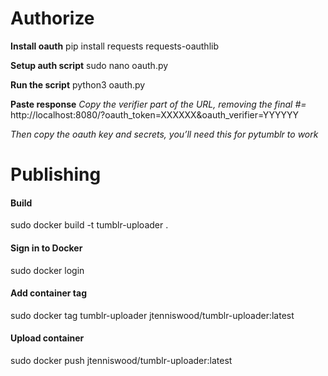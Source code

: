 

# Authorize

**Install oauth**
pip install requests requests-oauthlib

**Setup auth script**
sudo nano oauth.py 

**Run the script**
python3 oauth.py

**Paste response**
*Copy the verifier part of the URL, removing the final #=*
http://localhost:8080/?oauth_token=XXXXXX&oauth_verifier=YYYYYY

*Then copy the oauth key and secrets, you’ll need this for pytumblr to work*



# Publishing

#### Build
sudo docker build -t tumblr-uploader .

#### Sign in to Docker
sudo docker login

#### Add container tag
sudo docker tag tumblr-uploader jtenniswood/tumblr-uploader:latest

#### Upload container
sudo docker push jtenniswood/tumblr-uploader:latest
